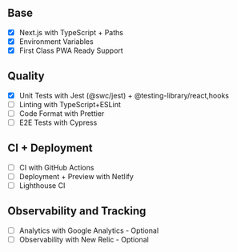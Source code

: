 ## Base
- [x] Next.js with TypeScript + Paths
- [x] Environment Variables
- [x] First Class PWA Ready Support

## Quality
- [x] Unit Tests with Jest (@swc/jest) + @testing-library/react,hooks
- [ ] Linting with TypeScript+ESLint
- [ ] Code Format with Prettier
- [ ] E2E Tests with Cypress

## CI + Deployment
- [ ] CI with GitHub Actions
- [ ] Deployment + Preview with Netlify
- [ ] Lighthouse CI

## Observability and Tracking
- [ ] Analytics with Google Analytics - Optional
- [ ] Observability with New Relic - Optional
